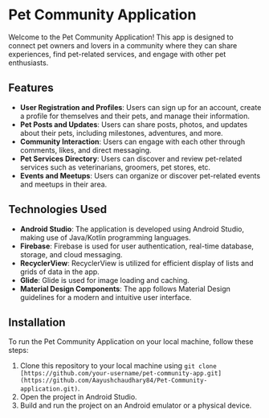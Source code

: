 # Pet Community Application

Welcome to the Pet Community Application! This app is designed to connect pet owners and lovers in a community where they can share experiences, find pet-related services, and engage with other pet enthusiasts.

## Features

- **User Registration and Profiles**: Users can sign up for an account, create a profile for themselves and their pets, and manage their information.
- **Pet Posts and Updates**: Users can share posts, photos, and updates about their pets, including milestones, adventures, and more.
- **Community Interaction**: Users can engage with each other through comments, likes, and direct messaging.
- **Pet Services Directory**: Users can discover and review pet-related services such as veterinarians, groomers, pet stores, etc.
- **Events and Meetups**: Users can organize or discover pet-related events and meetups in their area.

## Technologies Used

- **Android Studio**: The application is developed using Android Studio, making use of Java/Kotlin programming languages.
- **Firebase**: Firebase is used for user authentication, real-time database, storage, and cloud messaging.
- **RecyclerView**: RecyclerView is utilized for efficient display of lists and grids of data in the app.
- **Glide**: Glide is used for image loading and caching.
- **Material Design Components**: The app follows Material Design guidelines for a modern and intuitive user interface.

## Installation

To run the Pet Community Application on your local machine, follow these steps:

1. Clone this repository to your local machine using `git clone [https://github.com/your-username/pet-community-app.git](https://github.com/Aayushchaudhary84/Pet-Community-application.git)`.
2. Open the project in Android Studio.
3. Build and run the project on an Android emulator or a physical device.

